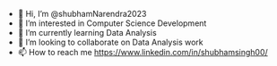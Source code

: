 - 👋 Hi, I’m @shubhamNarendra2023
- 👀 I’m interested in Computer Science Development
- 🌱 I’m currently learning Data Analysis
- 💞️ I’m looking to collaborate on Data Analysis work
- 📫 How to reach me https://www.linkedin.com/in/shubhamsingh00/

<!---
shubhamNarendra2023/shubhamNarendra2023 is a ✨ special ✨ repository because its `README.md` (this file) appears on your GitHub profile.
You can click the Preview link to take a look at your changes.
--->
